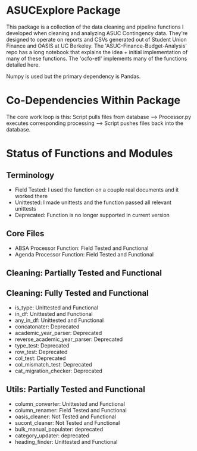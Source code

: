 # ASUCExplore Package
This package is a collection of the data cleaning and pipeline functions I developed when cleaning and analyzing ASUC Contingency data. They're designed to operate on reports and CSVs generated out of Student Union Finance and OASIS at UC Berkeley. The 'ASUC-Finance-Budget-Analysis' repo has a long notebook that explains the idea + initial implementation of many of these functions. The 'ocfo-etl' implements many of the functions detailed here. 

Numpy is used but the primary dependency is Pandas. 

# Co-Dependencies Within Package
The core work loop is this: Script pulls files from database --> Processor.py executes corresponding processing --> Script pushes files back into the database. 

# Status of Functions and Modules
## Terminology
- Field Tested: I used the function on a couple real documents and it worked there
- Unittested: I made unittests and the function passed all relevant unittests
- Deprecated: Function is no longer supported in current version

## Core Files
- ABSA Processor Function: Field Tested and Functional
- Agenda Processor Function: Field Tested and Functional

## Cleaning: Partially Tested and Functional

## Cleaning: Fully Tested and Functional
- is_type: Unittested and Functional   
- in_df: Unittested and Functional  
- any_in_df: Unittested and Functional  
- concatonater: Deprecated
- academic_year_parser: Deprecated
- reverse_academic_year_parser: Deprecated
- type_test: Deprecated
- row_test: Deprecated
- col_test: Deprecated
- col_mismatch_test: Deprecated
- cat_migration_checker: Deprecated

## Utils: Partially Tested and Functional 
- column_converter: Unittested and Functional
- column_renamer: Field Tested and Functional
- oasis_cleaner: Not Tested and Functional
- sucont_cleaner: Not Tested and Functional
- bulk_manual_populater: deprecated
- category_updater: deprecated
- heading_finder: Unittested and Functional
